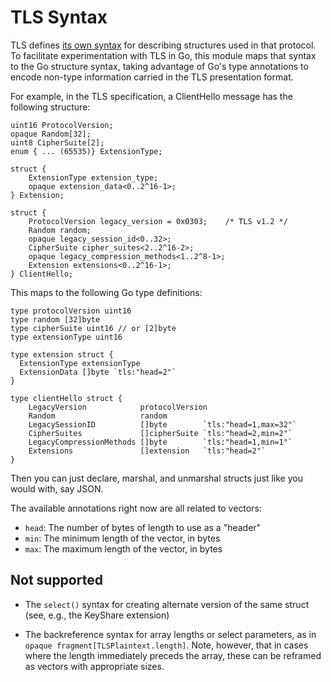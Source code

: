 TLS Syntax
==========

TLS defines [its own syntax](https://tlswg.github.io/tls13-spec/#rfc.section.3)
for describing structures used in that protocol.  To facilitate experimentation
with TLS in Go, this module maps that syntax to the Go structure syntax, taking
advantage of Go's type annotations to encode non-type information carried in the
TLS presentation format.

For example, in the TLS specification, a ClientHello message has the following
structure:

~~~~~
uint16 ProtocolVersion;
opaque Random[32];
uint8 CipherSuite[2];
enum { ... (65535)} ExtensionType;

struct {
    ExtensionType extension_type;
    opaque extension_data<0..2^16-1>;
} Extension;

struct {
    ProtocolVersion legacy_version = 0x0303;    /* TLS v1.2 */
    Random random;
    opaque legacy_session_id<0..32>;
    CipherSuite cipher_suites<2..2^16-2>;
    opaque legacy_compression_methods<1..2^8-1>;
    Extension extensions<0..2^16-1>;
} ClientHello;
~~~~~

This maps to the following Go type definitions:

~~~~~
type protocolVersion uint16
type random [32]byte
type cipherSuite uint16 // or [2]byte
type extensionType uint16

type extension struct {
  ExtensionType extensionType
  ExtensionData []byte `tls:"head=2"`
}

type clientHello struct {
	LegacyVersion            protocolVersion
	Random                   random
	LegacySessionID          []byte        `tls:"head=1,max=32"`
	CipherSuites             []cipherSuite `tls:"head=2,min=2"`
	LegacyCompressionMethods []byte        `tls:"head=1,min=1"`
	Extensions               []extension   `tls:"head=2"`
}
~~~~~

Then you can just declare, marshal, and unmarshal structs just like you would
with, say JSON.

The available annotations right now are all related to vectors:

* `head`: The number of bytes of length to use as a "header"
* `min`: The minimum length of the vector, in bytes
* `max`: The maximum length of the vector, in bytes

## Not supported

* The `select()` syntax for creating alternate version of the same struct (see,
  e.g., the KeyShare extension)

* The backreference syntax for array lengths or select parameters, as in `opaque
  fragment[TLSPlaintext.length]`.  Note, however, that in cases where the length
  immediately preceds the array, these can be reframed as vectors with
  appropriate sizes.
